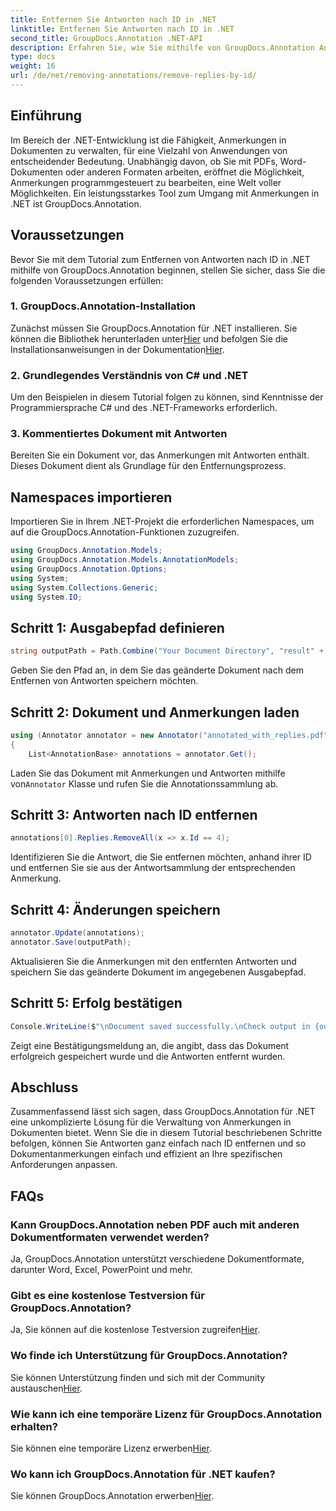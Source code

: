 ```yaml
---
title: Entfernen Sie Antworten nach ID in .NET
linktitle: Entfernen Sie Antworten nach ID in .NET
second_title: GroupDocs.Annotation .NET-API
description: Erfahren Sie, wie Sie mithilfe von GroupDocs.Annotation Antworten nach ID in .NET entfernen. Befolgen Sie unsere Schritt-für-Schritt-Anleitung für eine effiziente Verwaltung von Dokumentanmerkungen.
type: docs
weight: 16
url: /de/net/removing-annotations/remove-replies-by-id/
---
```

## Einführung
Im Bereich der .NET-Entwicklung ist die Fähigkeit, Anmerkungen in Dokumenten zu verwalten, für eine Vielzahl von Anwendungen von entscheidender Bedeutung. Unabhängig davon, ob Sie mit PDFs, Word-Dokumenten oder anderen Formaten arbeiten, eröffnet die Möglichkeit, Anmerkungen programmgesteuert zu bearbeiten, eine Welt voller Möglichkeiten. Ein leistungsstarkes Tool zum Umgang mit Anmerkungen in .NET ist GroupDocs.Annotation.
## Voraussetzungen
Bevor Sie mit dem Tutorial zum Entfernen von Antworten nach ID in .NET mithilfe von GroupDocs.Annotation beginnen, stellen Sie sicher, dass Sie die folgenden Voraussetzungen erfüllen:
### 1. GroupDocs.Annotation-Installation
 Zunächst müssen Sie GroupDocs.Annotation für .NET installieren. Sie können die Bibliothek herunterladen unter[Hier](https://releases.groupdocs.com/annotation/net/) und befolgen Sie die Installationsanweisungen in der Dokumentation[Hier](https://reference.groupdocs.com/annotation/net/).
### 2. Grundlegendes Verständnis von C# und .NET
Um den Beispielen in diesem Tutorial folgen zu können, sind Kenntnisse der Programmiersprache C# und des .NET-Frameworks erforderlich.
### 3. Kommentiertes Dokument mit Antworten
Bereiten Sie ein Dokument vor, das Anmerkungen mit Antworten enthält. Dieses Dokument dient als Grundlage für den Entfernungsprozess.

## Namespaces importieren
Importieren Sie in Ihrem .NET-Projekt die erforderlichen Namespaces, um auf die GroupDocs.Annotation-Funktionen zuzugreifen.
```csharp
using GroupDocs.Annotation.Models;
using GroupDocs.Annotation.Models.AnnotationModels;
using GroupDocs.Annotation.Options;
using System;
using System.Collections.Generic;
using System.IO;
```
## Schritt 1: Ausgabepfad definieren
```csharp
string outputPath = Path.Combine("Your Document Directory", "result" + Path.GetExtension("input.pdf"));
```
Geben Sie den Pfad an, in dem Sie das geänderte Dokument nach dem Entfernen von Antworten speichern möchten.
## Schritt 2: Dokument und Anmerkungen laden
```csharp
using (Annotator annotator = new Annotator("annotated_with_replies.pdf"))
{
    List<AnnotationBase> annotations = annotator.Get();
```
 Laden Sie das Dokument mit Anmerkungen und Antworten mithilfe von`Annotator` Klasse und rufen Sie die Annotationssammlung ab.
## Schritt 3: Antworten nach ID entfernen
```csharp
annotations[0].Replies.RemoveAll(x => x.Id == 4);
```
Identifizieren Sie die Antwort, die Sie entfernen möchten, anhand ihrer ID und entfernen Sie sie aus der Antwortsammlung der entsprechenden Anmerkung.
## Schritt 4: Änderungen speichern
```csharp
annotator.Update(annotations);
annotator.Save(outputPath);
```
Aktualisieren Sie die Anmerkungen mit den entfernten Antworten und speichern Sie das geänderte Dokument im angegebenen Ausgabepfad.
## Schritt 5: Erfolg bestätigen
```csharp
Console.WriteLine($"\nDocument saved successfully.\nCheck output in {outputPath}.");
```
Zeigt eine Bestätigungsmeldung an, die angibt, dass das Dokument erfolgreich gespeichert wurde und die Antworten entfernt wurden.

## Abschluss
Zusammenfassend lässt sich sagen, dass GroupDocs.Annotation für .NET eine unkomplizierte Lösung für die Verwaltung von Anmerkungen in Dokumenten bietet. Wenn Sie die in diesem Tutorial beschriebenen Schritte befolgen, können Sie Antworten ganz einfach nach ID entfernen und so Dokumentanmerkungen einfach und effizient an Ihre spezifischen Anforderungen anpassen.
## FAQs
### Kann GroupDocs.Annotation neben PDF auch mit anderen Dokumentformaten verwendet werden?
Ja, GroupDocs.Annotation unterstützt verschiedene Dokumentformate, darunter Word, Excel, PowerPoint und mehr.
### Gibt es eine kostenlose Testversion für GroupDocs.Annotation?
 Ja, Sie können auf die kostenlose Testversion zugreifen[Hier](https://releases.groupdocs.com/).
### Wo finde ich Unterstützung für GroupDocs.Annotation?
 Sie können Unterstützung finden und sich mit der Community austauschen[Hier](https://forum.groupdocs.com/c/annotation/10).
### Wie kann ich eine temporäre Lizenz für GroupDocs.Annotation erhalten?
 Sie können eine temporäre Lizenz erwerben[Hier](https://purchase.groupdocs.com/temporary-license/).
### Wo kann ich GroupDocs.Annotation für .NET kaufen?
 Sie können GroupDocs.Annotation erwerben[Hier](https://purchase.groupdocs.com/buy).